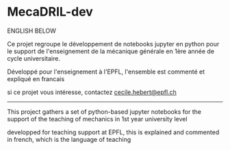 # MecaDRIL-dev
 
ENGLISH BELOW

Ce projet regroupe le développement de notebooks jupyter en python pour
le support de l'enseignement de la mécanique générale en 1ère année de
cycle universitaire.

Développé pour l'enseignement à l'EPFL, l'ensemble est commenté et
expliqué en francais

si ce projet vous intéresse, contactez cecile.hebert@epfl.ch

********************************

This project gathers a set of python-based jupyter notebooks for the
support of the teaching of mechanics in 1st year university level

developped for teaching support at EPFL, this is explained and commented
in french, which is the language of teaching
